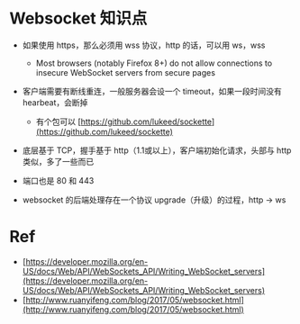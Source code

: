 # Websocket 知识点
- 如果使用 https，那么必须用 wss 协议，http 的话，可以用 ws，wss
	- Most browsers (notably Firefox 8+) do not allow connections to insecure WebSocket servers from secure pages

- 客户端需要有断线重连，一般服务器会设一个 timeout，如果一段时间没有 hearbeat，会断掉
	- 有个包可以 [https://github.com/lukeed/sockette](https://github.com/lukeed/sockette)

- 底层基于 TCP，握手基于 http（1.1或以上），客户端初始化请求，头部与 http 类似，多了一些而已
- 端口也是 80 和 443
- websocket 的后端处理存在一个协议 upgrade（升级）的过程，http -> ws

# Ref
- [https://developer.mozilla.org/en-US/docs/Web/API/WebSockets_API/Writing_WebSocket_servers](https://developer.mozilla.org/en-US/docs/Web/API/WebSockets_API/Writing_WebSocket_servers)
- [http://www.ruanyifeng.com/blog/2017/05/websocket.html](http://www.ruanyifeng.com/blog/2017/05/websocket.html)
